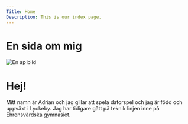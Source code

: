 ```yaml
---
Title: Home
Description: This is our index page.
---
```


En sida om mig
==========================

![En ap bild](%assets_url%/img/monkeySippingCapriSun.jpg) 
# Hej!
Mitt namn är Adrian och jag gillar att spela datorspel och jag är född och uppväxt i Lyckeby. Jag har tidigare gått på teknik linjen inne på Ehrensvärdska gymnasiet.
